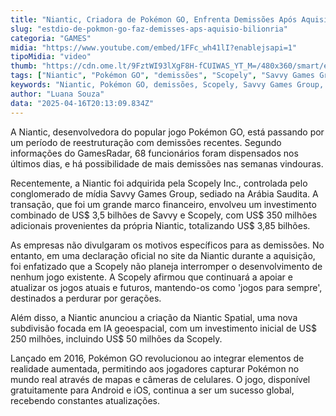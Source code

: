 ```yaml
---
title: "Niantic, Criadora de Pokémon GO, Enfrenta Demissões Após Aquisição de US$ 3,85 Bilhões"
slug: "estdio-de-pokmon-go-faz-demisses-aps-aquisio-bilionria"
categoria: "GAMES"
midia: "https://www.youtube.com/embed/1FFc_wh41lI?enablejsapi=1"
tipoMidia: "video"
thumb: "https://cdn.ome.lt/9FztWI93lXgF8H-fCUIWAS_YT_M=/480x360/smart/extras/conteudos/Captura_de_tela_2025-04-16_155858.png"
tags: ["Niantic", "Pokémon GO", "demissões", "Scopely", "Savvy Games Group", "aquisição bilionária", "realidade aumentada", "jogos móveis"]
keywords: "Niantic, Pokémon GO, demissões, Scopely, Savvy Games Group, aquisição bilionária, realidade aumentada, jogos móveis"
author: "Luana Souza"
data: "2025-04-16T20:13:09.834Z"
---
```


A Niantic, desenvolvedora do popular jogo Pokémon GO, está passando por um período de reestruturação com demissões recentes. Segundo informações do GamesRadar, 68 funcionários foram dispensados nos últimos dias, e há possibilidade de mais demissões nas semanas vindouras.

Recentemente, a Niantic foi adquirida pela Scopely Inc., controlada pelo conglomerado de mídia Savvy Games Group, sediado na Arábia Saudita. A transação, que foi um grande marco financeiro, envolveu um investimento combinado de US$ 3,5 bilhões de Savvy e Scopely, com US$ 350 milhões adicionais provenientes da própria Niantic, totalizando US$ 3,85 bilhões.

As empresas não divulgaram os motivos específicos para as demissões. No entanto, em uma declaração oficial no site da Niantic durante a aquisição, foi enfatizado que a Scopely não planeja interromper o desenvolvimento de nenhum jogo existente. A Scopely afirmou que continuará a apoiar e atualizar os jogos atuais e futuros, mantendo-os como 'jogos para sempre', destinados a perdurar por gerações.

Além disso, a Niantic anunciou a criação da Niantic Spatial, uma nova subdivisão focada em IA geoespacial, com um investimento inicial de US$ 250 milhões, incluindo US$ 50 milhões da Scopely.

Lançado em 2016, Pokémon GO revolucionou ao integrar elementos de realidade aumentada, permitindo aos jogadores capturar Pokémon no mundo real através de mapas e câmeras de celulares. O jogo, disponível gratuitamente para Android e iOS, continua a ser um sucesso global, recebendo constantes atualizações.